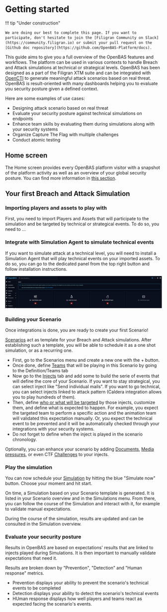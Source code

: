 # Getting started

!!! tip "Under construction"

    We are doing our best to complete this page. If you want to participate, don't hesitate to join the [Filigran Community on Slack](https://community.filigran.io) or submit your pull request on the [Github doc repository](https://github.com/OpenBAS-Platform/docs).

This guide aims to give you a full overview of the OpenBAS features and workflows. The platform can be used in various
contexts to handle Breach and Attack simulations at technical or strategical levels. OpenBAS has been designed as a part
of the Filigran XTM suite and can be integrated with [OpenCTI](https://filigran.io/solutions/open-cti/) to generate
meaningful attack scenarios based on real threat. OpenBAS is result-oriented with many dashboards helping you to evaluate
you security posture given a defined context.

Here are some examples of use cases:

- Designing attack scenario based on real threat
- Evaluate your security posture against technical simulations on endpoints
- Enhance team skills by evaluating them during simulations along with your security systems
- Organize Capture The Flag with multiple challenges
- Conduct atomic testing

## Home screen

The Home screen provides every OpenBAS platform visitor with a snapshot of the platform activity as well as an overview 
of your global security posture. You can find more information in [this section](evaluate/overview.md).

## Your first Breach and Attack Simulation

### Importing players and assets to play with

First, you need to import Players and Assets that will participate to the simulation and be targeted by technical or
strategical events. To do so, you need to ...

### Integrate with Simulation Agent to simulate technical events

If you want to simulate attack at a technical level, you will need to install a Simulation Agent that will play
technical events on your imported assets. To do so, you can go to the dedicated panel from the top right button and
follow installation instructions.

![Simulation Agents screen](assets/simulation_agents_screen.png)

### Building your Scenario

Once integrations is done, you are ready to create your first Scenario!

[Scenarios](scenario.md) act as template for your Breach and Attack simulations. After establishing such a template, you
will be able to schedule it as a one shot simulation, or as a recurring one.

- First, go to the Scenarios menu and create a new one with the + button.
- Once done, define [Teams](teams_and_players_and_organizations.md) that will be playing in this Scenario by going to
  the Definition/Teams tab
- Now go to the [Injects](injects.md) tab and add some to build the serie of events that will define the core of your
  Scenario. If you want to stay strategical, you can select inject like "Send individual mails". If you want to go
  technical, you can select injects linked to attack pattern (Caldera integration allows you to play hundreds of them).
- Then, define [who or what will be targeted](targets.md) by those injects, customize them, and define what is expected
  to happen. For example, you expect the targeted team to perform a specific action and the animation team will
  validated this expectation manually. Or, you expect the technical event to be prevented and it will be automatically
  checked through your integrations with your security systems.
- Do not forget to define when the inject is played in the scenario chronology.

Optionally, you can enhance your scenario by
adding [Documents](components/documents.md), [Media pressures](components/media_pressure.md), or even
CTF [Challenges](components/challenges.md) to your injects.

### Play the simulation

You can now schedule your [Simulation](simulation.md) by hitting the blue "Simulate now" button. Choose your moment and
hit start.

On time, a Simulation based on your Scenario template is generated. It is listed in your Scenario overview and in the
Simulations menu. From there, you can follow the course of the Simulation and interact with it, for example to validate
manual expectations.

During the course of the simulation, results are updated and can be consulted in the Simulation overview.

### Evaluate your security posture

Results in OpenBAS are based on expectations' results that are linked to injects played during Simulations. It is then
important to manually validate expectations that need it.

Results are broken down by "Prevention", "Detection" and "Human response" metrics.

- Prevention displays your ability to prevent the scenario's technical events to be completed
- Detection displays your ability to detect the scenario's technical events
- HUman response displays how well players and teams react as expected facing the scenario's events.
